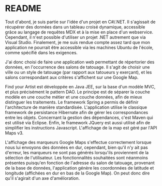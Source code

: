 README
==========

Tout d'abord, je suis partie sur l'idée d'un projet en C#/.NET.
Il s'agissait de récupérer des données dans un tableau croisé dynamique,
accessible grâce au langage de requêtes MDX et à la mise en place d'un webservice.
Cependant, il n'est possible d'utiliser un projet .NET autrement que via Visual Studio.
Finalement, je me suis rendue compte assez tard que mon application ne pourrait 
être accessible via les machines Ubuntu de l'école, comme spécifié dans les exigences.

J'ai donc choisi de faire une application web permettant de répertorier des données,
en l'occurrence des salons de tatouage.
Il s'agit de choisir une ville ou un style de tatouage (par rapport aux tatoueurs y exerçant),
et les salons correspondant aux critères s'affichent sur une Google Map.

Find your Artist est développée en Java JEE, sur la base d'un modèle MVC,
et plus précisément le pattern DAO. Le principe est de séparer la couche modèle
en une couche métier et une couche données, afin de mieux distinguer les traitements.
Le framework Spring a permis de définir l'architecture de manière standardisée.
L'application utilise le classique framework de persistance Hibernate afin de gérer
les correspondances entre les objets.
Concernant la gestion des dépendances, c'est Maven qui est utilisé via Eclipse.
Enfin, le framework JQuery est aussi utilisé afin de simplifier les instructions Javascript.
L'affichage de la map est géré par l'API Maps v3.

L'affichage des marqueurs Google Maps s'effectue correctement lorsque nous lui envoyons 
des données en dur, cependant, bien qu'il n'y ait pas d'erreur, les marqueurs ne sont pas
générés lorsqu'ils proviennent de la sélection de l'utilisateur.
Les fonctionnalités souhaitées sont néanmoins présentes puisqu'en fonction de l'adresse du
salon de tatouage, provenant de la base de données, l'application génère les coordonnées
de latitude et longitude (affichées en dur en bas de la Google Map).
On peut donc dire qu'il s'agirait d'un axe d'amélioration.
